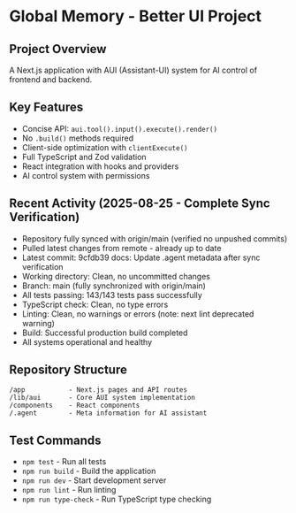# Global Memory - Better UI Project

## Project Overview
A Next.js application with AUI (Assistant-UI) system for AI control of frontend and backend.

## Key Features
- Concise API: `aui.tool().input().execute().render()`
- No `.build()` methods required
- Client-side optimization with `clientExecute()`
- Full TypeScript and Zod validation
- React integration with hooks and providers
- AI control system with permissions

## Recent Activity (2025-08-25 - Complete Sync Verification)
- Repository fully synced with origin/main (verified no unpushed commits)
- Pulled latest changes from remote - already up to date
- Latest commit: 9cfdb39 docs: Update .agent metadata after sync verification
- Working directory: Clean, no uncommitted changes
- Branch: main (fully synchronized with origin/main)
- All tests passing: 143/143 tests pass successfully
- TypeScript check: Clean, no type errors
- Linting: Clean, no warnings or errors (note: next lint deprecated warning)
- Build: Successful production build completed
- All systems operational and healthy

## Repository Structure
```
/app           - Next.js pages and API routes
/lib/aui       - Core AUI system implementation
/components    - React components
/.agent        - Meta information for AI assistant
```

## Test Commands
- `npm test` - Run all tests
- `npm run build` - Build the application
- `npm run dev` - Start development server
- `npm run lint` - Run linting
- `npm run type-check` - Run TypeScript type checking